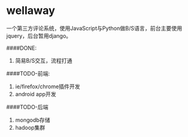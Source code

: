 wellaway
========

一个第三方评论系统，使用JavaScript与Python做B/S语言，前台主要使用jquery，后台暂用django。

####DONE:

1. 简易B/S交互，流程打通

####TODO-前端:
1. ie/firefox/chrome插件开发
2. android app开发

####TODO-后端
1. mongodb存储
2. hadoop集群
